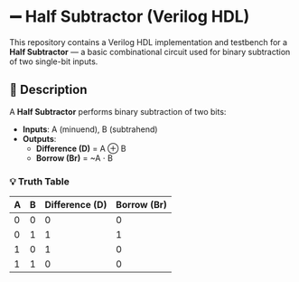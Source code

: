 # ➖ Half Subtractor (Verilog HDL)

This repository contains a Verilog HDL implementation and testbench for a **Half Subtractor** — a basic combinational circuit used for binary subtraction of two single-bit inputs.

## 📘 Description

A **Half Subtractor** performs binary subtraction of two bits:
- **Inputs**: A (minuend), B (subtrahend)
- **Outputs**:
  - **Difference (D)** = A ⊕ B
  - **Borrow (Br)** = ~A ⋅ B

### 💡 Truth Table

| A | B | Difference (D) | Borrow (Br) |
|---|---|----------------|-------------|
| 0 | 0 |       0        |      0      |
| 0 | 1 |       1        |      1      |
| 1 | 0 |       1        |      0      |
| 1 | 1 |       0        |      0      |

